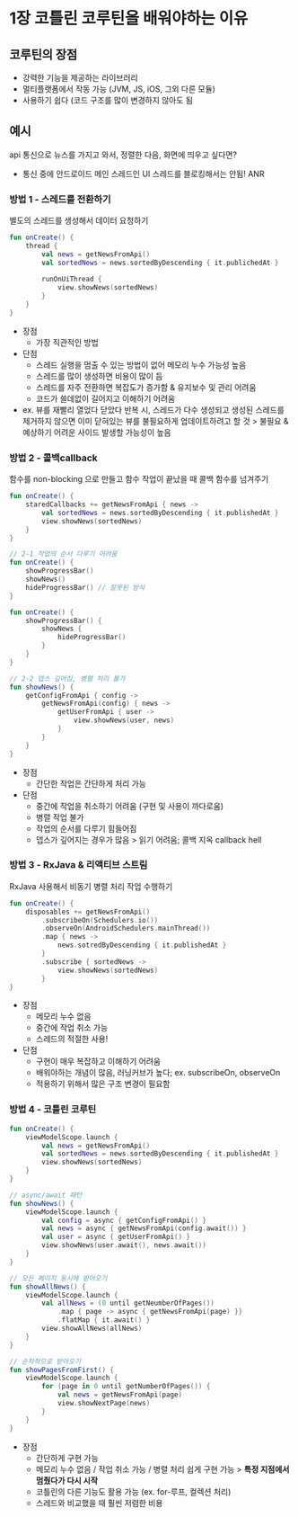 # 1장 코틀린 코루틴을 배워야하는 이유



## 코루틴의 장점

* 강력한 기능을 제공하는 라이브러리
* 멀티플랫폼에서 작동 가능 (JVM, JS, iOS, 그외 다른 모듈)
* 사용하기 쉽다 (코드 구조를 많이 변경하지 않아도 됨



## 예시

api 통신으로 뉴스를 가지고 와서, 정렬한 다음, 화면에 띄우고 싶다면?

* 통신 중에 안드로이드 메인 스레드인 UI 스레드를 블로킹해서는 안됨! ANR

### 방법 1 - 스레드를 전환하기

별도의 스레드를 생성해서 데이터 요청하기

```kotlin
fun onCreate() {
    thread {
        val news = getNewsFromApi()
        val sortedNews = news.sortedByDescending { it.publichedAt }
        
        runOnUiThread {
            view.showNews(sortedNews)
        }
    }
}
```

* 장점
  * 가장 직관적인 방법
* 단점
  * 스레드 실행을 멈출 수 있는 방법이 없어 메모리 누수 가능성 높음
  * 스레드를 많이 생성하면 비용이 많이 듬
  * 스레드를 자주 전환하면 복잡도가 증가함 & 유지보수 및 관리 어려움
  * 코드가 쓸데없이 길어지고 이해하기 어려움
* ex. 뷰를 재빨리 열었다 닫았다 반복 시, 스레드가 다수 생성되고 생성된 스레드를 제거하지 않으면 이미 닫혀있는 뷰를 불필요하게 업데이트하려고 할 것 > 불필요 & 예상하기 어려운 사이드 발생할 가능성이 높음



### 방법 2 - 콜백callback

함수를 non-blocking 으로 만들고 함수 작업이 끝났을 때 콜백 함수를 넘겨주기

```kotlin
fun onCreate() {
    staredCallbacks += getNewsFromApi { news ->
        val sortedNews = news.sortedByDescending { it.publishedAt }
        view.showNews(sortedNews)
    }
}

// 2-1 작업의 순서 다루기 어려움
fun onCreate() {
    showProgressBar()
    showNews()
    hideProgressBar() // 잘못된 방식
}

fun onCreate() {
    showProgressBar() {
        showNews {
            hideProgressBar()
        }
    }
}

// 2-2 뎁스 깊어짐, 병렬 처리 불가
fun showNews() {
    getConfigFromApi { config ->
        getNewsFromApi(config) { news ->
            getUserFromApi { user ->
                view.showNews(user, news)
            }
        }
    }
}
```

* 장점
  * 간단한 작업은 간단하게 처리 가능
* 단점
  * 중간에 작업을 취소하기 어려움 (구현 및 사용이 까다로움)
  * 병렬 작업 불가
  * 작업의 순서를 다루기 힘들어짐
  * 뎁스가 깊어지는 경우가 많음 > 읽기 어려움; 콜백 지옥 callback hell



### 방법 3 - RxJava & 리액티브 스트림

RxJava 사용해서 비동기 병렬 처리 작업 수행하기

```kotlin
fun onCreate() {
    disposables += getNewsFromApi()
        .subscribeOn(Schedulers.io())
        .observeOn(AndroidSchedulers.mainThread())
        .map { news ->
            news.sotredByDescending { it.publishedAt }
        }
        .subscribe { sortedNews ->
            view.showNews(sortedNews)
        }
}
```

* 장점
  * 메모리 누수 없음
  * 중간에 작업 취소 가능
  * 스레드의 적절한 사용!
* 단점
  * 구현이 매우 복잡하고 이해하기 어려움
  * 배워야하는 개념이 많음, 러닝커브가 높다; ex. subscribeOn, observeOn
  * 적용하기 위해서 많은 구조 변경이 필요함



### 방법 4 - 코틀린 코루틴

```kotlin
fun onCreate() {
    viewModelScope.launch {
        val news = getNewsFromApi()
        val sortedNews = news.sortedByDescending { it.publishedAt }
        view.showNews(sortedNews)
    }
}

// async/await 패턴
fun showNews() {
    viewModelScope.launch {
        val config = async { getConfigFromApi() }
        val news = async { getNewsFromApi(config.await()) }
        val user = async { getUserFromApi() }
        view.showNews(user.await(), news.await())
    }
}

// 모든 페이지 동시에 받아오기
fun showAllNews() {
    viewModelScope.launch {
        val allNews = (0 until getNeumberOfPages())
            .map { page -> async { getNewsFromApi(page) }}
            .flatMap { it.await() }
        view.showAllNews(allNews)
    }
}

// 순차적으로 받아오기
fun showPagesFromFirst() {
    viewModelScope.launch {
        for (page in 0 until getNumberOfPages()) {
            val news = getNewsFromApi(page)
            view.showNextPage(news)
        }
    }
}
```

* 장점
  * 간단하게 구현 가능
  * 메모리 누수 없음 / 작업 취소 가능 / 병렬 처리 쉽게 구현 가능 > **특정 지점에서 멈췄다가 다시 시작**
  * 코틀린의 다른 기능도 활용 가능 (ex. for-루프, 컬렉션 처리)
  * 스레드와 비교했을 때 훨씬 저렴한 비용

